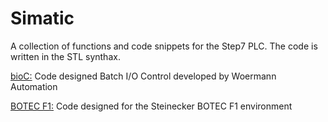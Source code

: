 # Simatic
A collection of functions and code snippets for the Step7 PLC. The code is written in the STL synthax. 

[bioC:](/bioC) Code designed Batch I/O Control developed by Woermann Automation

[BOTEC F1:](/BOTEC%20F1) Code designed for the Steinecker BOTEC F1 environment
